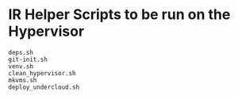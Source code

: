 # IR Helper Scripts to be run on the Hypervisor

```
deps.sh
git-init.sh
venv.sh
clean_hypervisor.sh
mkvms.sh
deploy_undercloud.sh
```
